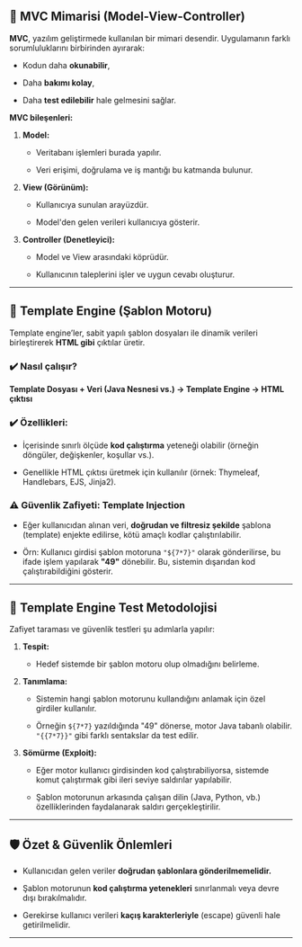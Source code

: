 ## 🧱 MVC Mimarisi (Model-View-Controller)

**MVC**, yazılım geliştirmede kullanılan bir mimari desendir. Uygulamanın farklı sorumluluklarını birbirinden ayırarak:

- Kodun daha **okunabilir**,
    
- Daha **bakımı kolay**,
    
- Daha **test edilebilir** hale gelmesini sağlar.
    

**MVC bileşenleri:**

1. **Model:**
    
    - Veritabanı işlemleri burada yapılır.
        
    - Veri erişimi, doğrulama ve iş mantığı bu katmanda bulunur.
        
2. **View (Görünüm):**
    
    - Kullanıcıya sunulan arayüzdür.
        
    - Model'den gelen verileri kullanıcıya gösterir.
        
3. **Controller (Denetleyici):**
    
    - Model ve View arasındaki köprüdür.
        
    - Kullanıcının taleplerini işler ve uygun cevabı oluşturur.
        

---

## 🧩 Template Engine (Şablon Motoru)

Template engine’ler, sabit yapılı şablon dosyaları ile dinamik verileri birleştirerek **HTML gibi** çıktılar üretir.

### ✔️ Nasıl çalışır?

**Template Dosyası + Veri (Java Nesnesi vs.) → Template Engine → HTML çıktısı**

### ✔️ Özellikleri:

- İçerisinde sınırlı ölçüde **kod çalıştırma** yeteneği olabilir (örneğin döngüler, değişkenler, koşullar vs.).
    
- Genellikle HTML çıktısı üretmek için kullanılır (örnek: Thymeleaf, Handlebars, EJS, Jinja2).
    

### ⚠️ Güvenlik Zafiyeti: Template Injection

- Eğer kullanıcıdan alınan veri, **doğrudan ve filtresiz şekilde** şablona (template) enjekte edilirse, kötü amaçlı kodlar çalıştırılabilir.
    
- Örn: Kullanıcı girdisi şablon motoruna `"${7*7}"` olarak gönderilirse, bu ifade işlem yapılarak **"49"** dönebilir. Bu, sistemin dışarıdan kod çalıştırabildiğini gösterir.
    

---

## 🧪 Template Engine Test Metodolojisi

Zafiyet taraması ve güvenlik testleri şu adımlarla yapılır:

1. **Tespit:**
    
    - Hedef sistemde bir şablon motoru olup olmadığını belirleme.
        
2. **Tanımlama:**
    
    - Sistemin hangi şablon motorunu kullandığını anlamak için özel girdiler kullanılır.
        
    - Örneğin `${7*7}` yazıldığında "49" dönerse, motor Java tabanlı olabilir. `"{{7*7}}"` gibi farklı sentakslar da test edilir.
        
3. **Sömürme (Exploit):**
    
    - Eğer motor kullanıcı girdisinden kod çalıştırabiliyorsa, sistemde komut çalıştırmak gibi ileri seviye saldırılar yapılabilir.
        
    - Şablon motorunun arkasında çalışan dilin (Java, Python, vb.) özelliklerinden faydalanarak saldırı gerçekleştirilir.
        

---

## 🛡️ Özet & Güvenlik Önlemleri

- Kullanıcıdan gelen veriler **doğrudan şablonlara gönderilmemelidir.**
    
- Şablon motorunun **kod çalıştırma yetenekleri** sınırlanmalı veya devre dışı bırakılmalıdır.
    
- Gerekirse kullanıcı verileri **kaçış karakterleriyle** (escape) güvenli hale getirilmelidir.
    

---

